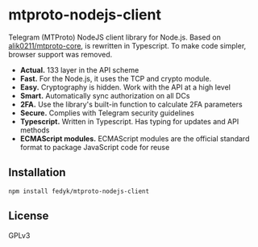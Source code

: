 # mtproto-nodejs-client

Telegram (MTProto) NodeJS client library for Node.js. Based on [alik0211/mtproto-core](https://github.com/alik0211/mtproto-core), is rewritten in Typescript. To make code simpler, browser support was removed.

* **Actual.** 133 layer in the API scheme
* **Fast.** For the Node.js, it uses the TCP and crypto module.
* **Easy.** Cryptography is hidden. Work with the API at a high level
* **Smart.** Automatically sync authorization on all DCs
* **2FA.** Use the library's built-in function to calculate 2FA parameters
* **Secure.** Complies with Telegram security guidelines
* **Typescript.** Written in Typescript. Has typing for updates and API methods
* **ECMAScript modules.**  ECMAScript modules are the official standard format to package JavaScript code for reuse

## Installation

```
npm install fedyk/mtproto-nodejs-client
```

## License

GPLv3
